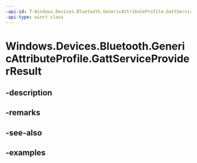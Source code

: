 ```yaml
---
-api-id: T:Windows.Devices.Bluetooth.GenericAttributeProfile.GattServiceProviderResult
-api-type: winrt class
---
```


<!-- Class syntax.
public class GattServiceProviderResult 
-->

# Windows.Devices.Bluetooth.GenericAttributeProfile.GattServiceProviderResult

## -description

## -remarks

## -see-also

## -examples

